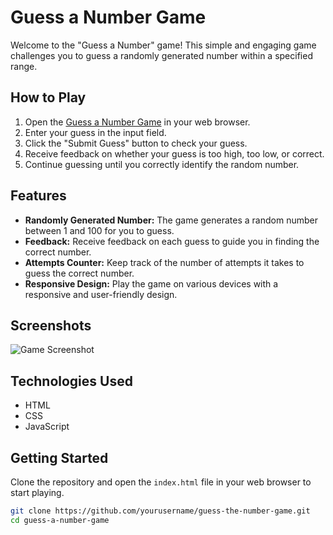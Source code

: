 # Guess a Number Game

Welcome to the "Guess a Number" game! This simple and engaging game challenges you to guess a randomly generated number within a specified range.

## How to Play

1. Open the [Guess a Number Game](index.html) in your web browser.
2. Enter your guess in the input field.
3. Click the "Submit Guess" button to check your guess.
4. Receive feedback on whether your guess is too high, too low, or correct.
5. Continue guessing until you correctly identify the random number.

## Features

- **Randomly Generated Number:** The game generates a random number between 1 and 100 for you to guess.
- **Feedback:** Receive feedback on each guess to guide you in finding the correct number.
- **Attempts Counter:** Keep track of the number of attempts it takes to guess the correct number.
- **Responsive Design:** Play the game on various devices with a responsive and user-friendly design.

## Screenshots

![Game Screenshot](screenshot.png)

## Technologies Used

- HTML
- CSS
- JavaScript

## Getting Started

Clone the repository and open the `index.html` file in your web browser to start playing.

```bash
git clone https://github.com/yourusername/guess-the-number-game.git
cd guess-a-number-game
```
